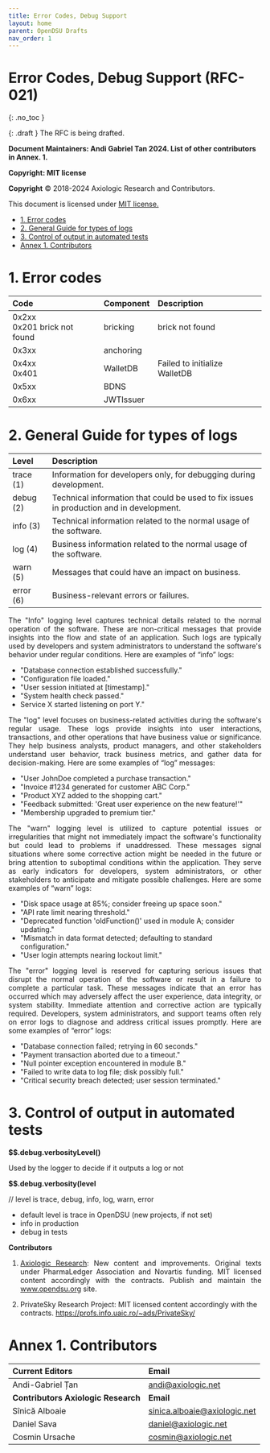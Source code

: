 ```yaml
---
title: Error Codes, Debug Support
layout: home
parent: OpenDSU Drafts
nav_order: 1
---
```



# **Error Codes, Debug Support (RFC-021)**
{: .no_toc }

{: .draft }
The RFC is being drafted.

**Document Maintainers: Andi Gabriel Tan 2024. List of other contributors in Annex. 1.**

**Copyright: MIT license**

 **Copyright** © 2018-2024 Axiologic Research and Contributors.

This document is licensed under [MIT license.](https://en.wikipedia.org/wiki/MIT_License)

<!-- TOC -->
* [1. Error codes](#1-error-codes)
* [2. General Guide for types of logs](#2-general-guide-for-types-of-logs)
* [3. Control of output in automated tests](#2-control-of-output-in-automated-tests)
* [Annex 1. Contributors](#annex-1-contributors)
<!-- TOC -->


# **1. Error codes**


| **Code**                           | **Component**  | **Description**               |
|:-----------------------------------|:---------------|:------------------------------|
| 0x2xx <br/> 0x201 brick not found  | bricking       | brick not found               |
| 0x3xx                              | anchoring      |                               |
| 0x4xx <br/> 0x401                  | WalletDB       | Failed to initialize WalletDB |
| 0x5xx                              | BDNS           |                               |
| 0x6xx                              | JWTIssuer      |                               |

# **2. General Guide for types of logs**

| Level     | Description                                                                              |
|:----------|:-----------------------------------------------------------------------------------------|
| trace (1) | Information for developers only, for debugging during development.                       |
| debug (2) | Technical information that could be used to fix issues in production and in development. |
| info (3)  | Technical information related to the normal usage of the software.                       |
| log (4)   | Business information related to the normal usage of the software.                        |
| warn (5)  | Messages that could have an impact on business.                                          |
| error (6) | Business-relevant errors or failures.                                                    |


<p style='text-align: justify;'>The "Info" logging level captures technical details related to the normal operation of the software. These are non-critical messages that provide insights into the flow and state of an application. Such logs are typically used by developers and system administrators to understand the software's behavior under regular conditions. Here are examples of “info” logs:
</p>

* "Database connection established successfully."
* "Configuration file loaded."
* "User session initiated at [timestamp]."
* "System health check passed."
* Service X started listening on port Y."

<p style='text-align: justify;'>The "log" level focuses on business-related activities during the software's regular usage. These logs provide insights into user interactions, transactions, and other operations that have business value or significance. They help business analysts, product managers, and other stakeholders understand user behavior, track business metrics, and gather data for decision-making. Here are some examples of “log” messages:
</p>

* "User JohnDoe completed a purchase transaction."
* "Invoice #1234 generated for customer ABC Corp."
* "Product XYZ added to the shopping cart."
* "Feedback submitted: 'Great user experience on the new feature!'"
* "Membership upgraded to premium tier."

<p style='text-align: justify;'>The "warn" logging level is utilized to capture potential issues or irregularities that might not immediately impact the software's functionality but could lead to problems if unaddressed. These messages signal situations where some corrective action might be needed in the future or bring attention to suboptimal conditions within the application. They serve as early indicators for developers, system administrators, or other stakeholders to anticipate and mitigate possible challenges. Here are some examples of “warn” logs:
</p>

* "Disk space usage at 85%; consider freeing up space soon."
* "API rate limit nearing threshold."
* "Deprecated function 'oldFunction()' used in module A; consider updating."
* "Mismatch in data format detected; defaulting to standard configuration."
* "User login attempts nearing lockout limit."

<p style='text-align: justify;'>The "error" logging level is reserved for capturing serious issues that disrupt the normal operation of the software or result in a failure to complete a particular task. These messages indicate that an error has occurred which may adversely affect the user experience, data integrity, or system stability. Immediate attention and corrective action are typically required. Developers, system administrators, and support teams often rely on error logs to diagnose and address critical issues promptly. Here are some examples of “error” logs:
</p>

* "Database connection failed; retrying in 60 seconds."
* "Payment transaction aborted due to a timeout."
* "Null pointer exception encountered in module B."
* "Failed to write data to log file; disk possibly full."
* "Critical security breach detected; user session terminated."

# **3. Control of output in automated tests**

**$$.debug.verbosityLevel()**

Used by the logger to decide if it outputs a log or not

**$$.debug.verbosity(level**

// level  is trace, debug, info, log, warn, error
- default level is trace in OpenDSU (new projects, if not set)
- info in production
- debug in tests



**Contributors**

1. <p style='text-align: justify;'><a href="https://www.axiologic.net/">Axiologic Research</a>: New content and improvements. Original texts under PharmaLedger Association and Novartis funding. MIT licensed content accordingly with the contracts. Publish and maintain the <a href="https://www.opendsu.org/">www.opendsu.org</a> site.

2. PrivateSky Research Project: MIT licensed content accordingly with the contracts. 
<a href="https://profs.info.uaic.ro/~ads/PrivateSky/"> https://profs.info.uaic.ro/~ads/PrivateSky/</a>


# **Annex 1. Contributors**

| **Current Editors**                   | **Email**                                         |
|:--------------------------------------|:--------------------------------------------------|
| Andi-Gabriel Țan                      | andi@axiologic.net                                |
| **Contributors Axiologic Research**   | **Email**                                         |
| Sînică Alboaie                        | sinica.alboaie@axiologic.net                      |
| Daniel Sava                           | daniel@axiologic.net                              |
| Cosmin Ursache                        | cosmin@axiologic.net                              |






